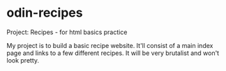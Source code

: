 # odin-recipes
Project: Recipes - for html basics practice

My project is to build a basic recipe website. It'll consist of a main index page
and links to a few different recipes. It will be very brutalist and won't look pretty.
